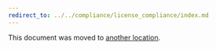 ```yaml
---
redirect_to: ../../compliance/license_compliance/index.md
---
```


This document was moved to [another location](../../compliance/license_compliance/index.md).

<!-- This redirect file can be deleted February 1, 2021, or later. -->
<!-- Before deletion, see: https://docs.gitlab.com/ee/development/documentation/#move-or-rename-a-page -->
